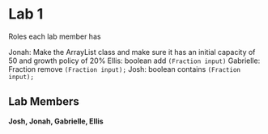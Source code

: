 # Lab 1 

Roles each lab member has

Jonah: Make the ArrayList class and make sure it has an initial capacity of 50 and growth policy of 20%
Ellis: boolean add `(Fraction input)`
Gabrielle: Fraction remove `(Fraction input);`
Josh: boolean contains `(Fraction input);`

## Lab Members
**Josh, Jonah, Gabrielle, Ellis**
